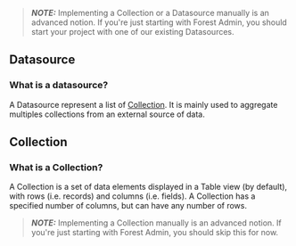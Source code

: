 > **_NOTE:_** Implementing a Collection or a Datasource manually is an advanced notion. If you're just starting with Forest Admin, you should start your project with one of our existing Datasources.

## Datasource

### What is a datasource?

A Datasource represent a list of [Collection](#collection). It is mainly used to aggregate multiples collections from an external source of data.

## Collection

### What is a Collection?

A Collection is a set of data elements displayed in a Table view (by default), with rows (i.e. records) and columns (i.e. fields). A Collection has a specified number of columns, but can have any number of rows.

> **_NOTE:_** Implementing a Collection manually is an advanced notion. If you're just starting with Forest Admin, you should skip this for now.
